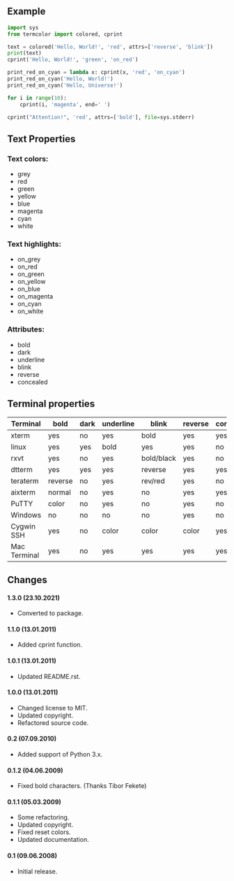 ## Example

```python
import sys
from termcolor import colored, cprint

text = colored('Hello, World!', 'red', attrs=['reverse', 'blink'])
print(text)
cprint('Hello, World!', 'green', 'on_red')

print_red_on_cyan = lambda x: cprint(x, 'red', 'on_cyan')
print_red_on_cyan('Hello, World!')
print_red_on_cyan('Hello, Universe!')

for i in range(10):
    cprint(i, 'magenta', end=' ')

cprint("Attention!", 'red', attrs=['bold'], file=sys.stderr)
```

## Text Properties

### Text colors:

- grey
- red
- green
- yellow
- blue
- magenta
- cyan
- white

### Text highlights:

- on_grey
- on_red
- on_green
- on_yellow
- on_blue
- on_magenta
- on_cyan
- on_white

### Attributes:

- bold
- dark
- underline
- blink
- reverse
- concealed

## Terminal properties

| Terminal     | bold    | dark | underline | blink      | reverse | concealed |
| ------------ | ------- | ---- | --------- | ---------- | ------- | --------- |
| xterm        | yes     | no   | yes       | bold       | yes     | yes       |
| linux        | yes     | yes  | bold      | yes        | yes     | no        |
| rxvt         | yes     | no   | yes       | bold/black | yes     | no        |
| dtterm       | yes     | yes  | yes       | reverse    | yes     | yes       |
| teraterm     | reverse | no   | yes       | rev/red    | yes     | no        |
| aixterm      | normal  | no   | yes       | no         | yes     | yes       |
| PuTTY        | color   | no   | yes       | no         | yes     | no        |
| Windows      | no      | no   | no        | no         | yes     | no        |
| Cygwin SSH   | yes     | no   | color     | color      | color   | yes       |
| Mac Terminal | yes     | no   | yes       | yes        | yes     | yes       |

## Changes
  
#### 1.3.0 (23.10.2021)

- Converted to package.

#### 1.1.0 (13.01.2011)

- Added cprint function.
        
#### 1.0.1 (13.01.2011)

- Updated README.rst.
        
#### 1.0.0 (13.01.2011)
        
- Changed license to MIT.
- Updated copyright.
- Refactored source code.
        
#### 0.2 (07.09.2010)
        
- Added support of Python 3.x.
        
#### 0.1.2 (04.06.2009)
       
- Fixed bold characters. (Thanks Tibor Fekete)
        
#### 0.1.1 (05.03.2009)
        
- Some refactoring.
- Updated copyright.
- Fixed reset colors.
- Updated documentation.
        
#### 0.1 (09.06.2008)

- Initial release.
        
